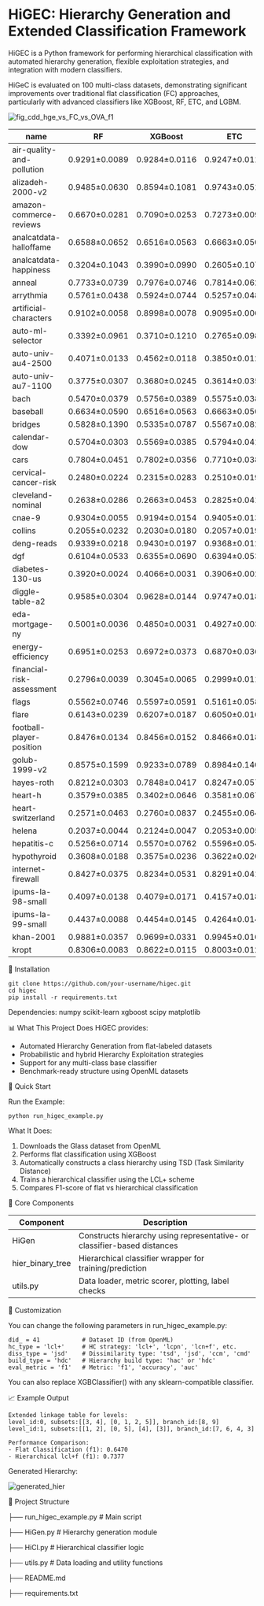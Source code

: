 # HiGEC: Hierarchy Generation and Extended Classification Framework
HiGEC is a Python framework for performing hierarchical classification with automated hierarchy generation, flexible exploitation strategies, and integration with modern classifiers.

HiGeC is evaluated on 100 multi-class datasets, demonstrating significant improvements over traditional flat classification (FC) approaches, particularly with advanced classifiers like XGBoost, RF, ETC, and LGBM.

![fig_cdd_hge_vs_FC_vs_OVA_f1]()

| name                     | RF           | XGBoost          | ETC          | LGBM          | LCN[XGB]+      | LCPN[ETC]+F[XGB] | LCPN[RF]+F[XGB] | LCPN[XGB]+F[XGB] |
|--------------------------|--------------|------------------|--------------|---------------|----------------|------------------|-----------------|------------------|
| air-quality-and-pollution| 0.9291±0.0089 | 0.9284±0.0116 | 0.9247±0.0110 | 0.9290±0.0105 | 0.9271±0.0119 | 0.9291±0.0114 | 0.9289±0.0112 | 0.9290±0.0101 |
| alizadeh-2000-v2         | 0.9485±0.0630 | 0.8594±0.1081 | 0.9743±0.0515 | 0.9440±0.0668 | 0.8841±0.1039 | 0.8809±0.1219 | 0.8681±0.1153 | 0.9357±0.0643 |
| amazon-commerce-reviews   | 0.6670±0.0281 | 0.7090±0.0253 | 0.7273±0.0098 | 0.7077±0.0294 | 0.5945±0.0203 | 0.7402±0.0221 | 0.7257±0.0262 | 0.5890±0.0157 |
| analcatdata-halloffame    | 0.6588±0.0652 | 0.6516±0.0563 | 0.6663±0.0507 | 0.6490±0.0648 | 0.6565±0.0733 | 0.6530±0.0621 | 0.6532±0.0624 | 0.6474±0.0738 |
| analcatdata-happiness     | 0.3204±0.1043 | 0.3990±0.0990 | 0.2605±0.1078 | 0.5259±0.1395 | 0.5285±0.0643 | 0.4019±0.1092 | 0.4019±0.1092 | 0.3601±0.0962 |
| anneal                    | 0.7733±0.0739 | 0.7976±0.0746 | 0.7814±0.0627 | 0.7722±0.0749 | 0.7690±0.0866 | 0.7995±0.0811 | 0.8021±0.0887 | 0.7871±0.0717 |
| arrythmia                 | 0.5761±0.0438 | 0.5924±0.0744 | 0.5257±0.0488 | 0.5946±0.0609 | 0.6397±0.0380 | 0.6305±0.0654 | 0.6281±0.0664 | 0.6267±0.0755 |
| artificial-characters     | 0.9102±0.0058 | 0.8998±0.0078 | 0.9095±0.0065 | 0.9119±0.0081 | 0.8917±0.0055 | 0.9199±0.0060 | 0.9139±0.0067 | 0.9102±0.0069 |
| auto-ml-selector          | 0.3392±0.0961 | 0.3710±0.1210 | 0.2765±0.0984 | 0.3560±0.1240 | 0.3635±0.1234 | 0.3682±0.1178 | 0.3782±0.1265 | 0.3922±0.1208 |
| auto-univ-au4-2500        | 0.4071±0.0133 | 0.4562±0.0118 | 0.3850±0.0127 | 0.4627±0.0145 | 0.4670±0.0118 | 0.4560±0.0119 | 0.4560±0.0119 | 0.4071±0.0133 |
| auto-univ-au7-1100        | 0.3775±0.0307 | 0.3680±0.0245 | 0.3614±0.0357 | 0.3701±0.0338 | 0.3813±0.0320 | 0.3785±0.0342 | 0.3772±0.0261 | 0.3598±0.0346 |
| bach                      | 0.5470±0.0379 | 0.5756±0.0389 | 0.5575±0.0381 | 0.0231±0.0127 | 0.5916±0.0295 | 0.5876±0.0374 | 0.5823±0.0395 | 0.5447±0.0353 |
| baseball                  | 0.6634±0.0590 | 0.6516±0.0563 | 0.6663±0.0507 | 0.6490±0.0648 | 0.6565±0.0733 | 0.6530±0.0621 | 0.6532±0.0624 | 0.6439±0.0713 |
| bridges                   | 0.5828±0.1390 | 0.5335±0.0787 | 0.5567±0.0822 | 0.4521±0.1287 | 0.5701±0.0998 | 0.5448±0.0780 | 0.5582±0.1020 | 0.5771±0.1267 |
| calendar-dow              | 0.5704±0.0303 | 0.5569±0.0385 | 0.5794±0.0415 | 0.5620±0.0320 | 0.5655±0.0320 | 0.5669±0.0278 | 0.5651±0.0304 | 0.5730±0.0283 |
| cars                      | 0.7804±0.0451 | 0.7802±0.0356 | 0.7710±0.0384 | 0.7790±0.0671 | 0.7782±0.0398 | 0.7797±0.0415 | 0.7824±0.0436 | 0.7863±0.0533 |
| cervical-cancer-risk      | 0.2480±0.0224 | 0.2315±0.0283 | 0.2510±0.0198 | 0.2082±0.0202 | 0.2234±0.0243 | 0.2328±0.0281 | 0.2304±0.0287 | 0.2454±0.0207 |
| cleveland-nominal         | 0.2638±0.0286 | 0.2663±0.0453 | 0.2825±0.0412 | 0.2605±0.0307 | 0.2519±0.0434 | 0.2669±0.0565 | 0.2604±0.0490 | 0.2601±0.0439 |
| cnae-9                    | 0.9304±0.0055 | 0.9194±0.0154 | 0.9405±0.0139 | 0.8423±0.0145 | 0.8958±0.0143 | 0.9255±0.0152 | 0.9242±0.0165 | 0.9291±0.0104 |
| collins                   | 0.2055±0.0232 | 0.2030±0.0180 | 0.2057±0.0199 | 0.1932±0.0213 | 0.1868±0.0181 | 0.2164±0.0183 | 0.2088±0.0141 | 0.2033±0.0224 |
| deng-reads                | 0.9339±0.0218 | 0.9430±0.0197 | 0.9368±0.0126 | 0.9540±0.0563 | 0.9750±0.0244 | 0.9623±0.0154 | 0.9623±0.0154 | 0.9382±0.0211 |
| dgf                       | 0.6104±0.0533 | 0.6355±0.0690 | 0.6394±0.0533 | 0.6333±0.0725 | 0.6352±0.0960 | 0.6506±0.0920 | 0.6347±0.0676 | 0.6151±0.0719 |
| diabetes-130-us           | 0.3920±0.0024 | 0.4066±0.0031 | 0.3906±0.0023 | 0.3999±0.0033 | 0.3563±0.0028 | 0.3481±0.0023 | 0.3505±0.0022 | 0.3426±0.0027 |
| diggle-table-a2           | 0.9585±0.0304 | 0.9628±0.0144 | 0.9747±0.0186 | 0.9791±0.0113 | 0.9690±0.0175 | 0.9644±0.0143 | 0.9643±0.0143 | 0.9731±0.0168 |
| eda-mortgage-ny           | 0.5001±0.0036 | 0.4850±0.0031 | 0.4927±0.0031 | 0.4824±0.0038 | 0.4681±0.0051 | 0.4861±0.0036 | 0.4823±0.0022 | 0.4845±0.0042 |
| energy-efficiency         | 0.6951±0.0253 | 0.6972±0.0373 | 0.6870±0.0363 | 0.6857±0.0261 | 0.6951±0.0388 | 0.7036±0.0372 | 0.6946±0.0417 | 0.6948±0.0309 |
| financial-risk-assessment | 0.2796±0.0039 | 0.3045±0.0065 | 0.2999±0.0117 | 0.2686±0.0032 | 0.3098±0.0115 | 0.3081±0.0184 | 0.3076±0.0192 | 0.2942±0.0216 |
| flags                     | 0.5562±0.0746 | 0.5597±0.0591 | 0.5161±0.0586 | 0.5663±0.1027 | 0.5712±0.0675 | 0.5833±0.0612 | 0.5741±0.0580 | 0.5922±0.0808 |
| flare                     | 0.6143±0.0239 | 0.6207±0.0187 | 0.6050±0.0166 | 0.6126±0.0280 | 0.6127±0.0248 | 0.6235±0.0212 | 0.6212±0.0202 | 0.6152±0.0255 |
| football-player-position  | 0.8476±0.0134 | 0.8456±0.0152 | 0.8466±0.0184 | 0.8483±0.0124 | 0.8491±0.0128 | 0.8495±0.0133 | 0.8479±0.0132 | 0.8507±0.0113 |
| golub-1999-v2             | 0.8575±0.1599 | 0.9233±0.0789 | 0.8984±0.1400 | 0.9164±0.1282 | 0.9065±0.0629 | 0.9250±0.0675 | 0.9301±0.0671 | 0.8371±0.1300 |
| hayes-roth                | 0.8212±0.0303 | 0.7848±0.0417 | 0.8247±0.0573 | 0.8224±0.0793 | 0.8020±0.0528 | 0.8160±0.0474 | 0.8177±0.0452 | 0.8212±0.0303 |
| heart-h                   | 0.3579±0.0385 | 0.3402±0.0646 | 0.3581±0.0673 | 0.3054±0.0637 | 0.2958±0.0667 | 0.3602±0.0564 | 0.3579±0.0562 | 0.3459±0.0475 |
| heart-switzerland         | 0.2571±0.0463 | 0.2760±0.0837 | 0.2455±0.0646 | 0.2354±0.0555 | 0.2420±0.0773 | 0.2883±0.0886 | 0.2878±0.0842 | 0.2742±0.0510 |
| helena                    | 0.2037±0.0044 | 0.2124±0.0047 | 0.2053±0.0051 | 0.0197±0.0083 | 0.1903±0.0052 | 0.2169±0.0033 | 0.2152±0.0039 | 0.2102±0.0032 |
| hepatitis-c               | 0.5256±0.0714 | 0.5570±0.0762 | 0.5596±0.0546 | 0.5880±0.0833 | 0.6150±0.0925 | 0.5922±0.0498 | 0.5922±0.0498 | 0.5773±0.0623 |
| hypothyroid               | 0.3608±0.0188 | 0.3575±0.0236 | 0.3622±0.0201 | 0.3544±0.0225 | 0.3513±0.0207 | 0.3599±0.0197 | 0.3626±0.0230 | 0.3595±0.0179 |
| internet-firewall         | 0.8427±0.0375 | 0.8234±0.0531 | 0.8291±0.0413 | 0.8115±0.0950 | 0.8310±0.0492 | 0.8234±0.0531 | 0.8234±0.0531 | 0.8431±0.0376 |
| ipums-la-98-small         | 0.4097±0.0138 | 0.4079±0.0171 | 0.4157±0.0185 | 0.4071±0.0194 | 0.4057±0.0207 | 0.4108±0.0160 | 0.4105±0.0196 | 0.4105±0.0142 |
| ipums-la-99-small         | 0.4437±0.0088 | 0.4454±0.0145 | 0.4264±0.0146 | 0.4435±0.0145 | 0.4358±0.0126 | 0.4405±0.0164 | 0.4439±0.0148 | 0.4401±0.0135 |
| khan-2001                 | 0.9881±0.0357 | 0.9699±0.0331 | 0.9945±0.0165 | 0.9782±0.0348 | 0.9740±0.0263 | 0.9845±0.0239 | 0.9845±0.0239 | 0.9875±0.0376 |
| kropt                     | 0.8306±0.0083 | 0.8622±0.0115 | 0.8003±0.0122 | 0.5748±0.0984 | 0.8466±0.0101 | 0.8632±0.0062 | 0.8625±0.0080 | 0.8351±0.0089 |


🔧 Installation
```
git clone https://github.com/your-username/higec.git
cd higec
pip install -r requirements.txt
```
Dependencies:
numpy
scikit-learn
xgboost
scipy
matplotlib


📊 What This Project Does
HiGEC provides:
- Automated Hierarchy Generation from flat-labeled datasets
- Probabilistic and hybrid Hierarchy Exploitation strategies
- Support for any multi-class base classifier
- Benchmark-ready structure using OpenML datasets


🚀 Quick Start

Run the Example:
```
python run_higec_example.py
```
What It Does:
1. Downloads the Glass dataset from OpenML
2. Performs flat classification using XGBoost
3. Automatically constructs a class hierarchy using TSD (Task Similarity Distance)
4. Trains a hierarchical classifier using the LCL+ scheme
5. Compares F1-score of flat vs hierarchical classification


🧱 Core Components

| Component | Description |
| --- | --- |
| HiGen | Constructs hierarchy using representative- or classifier-based distances |
| hier_binary_tree | Hierarchical classifier wrapper for training/prediction |
| utils.py | Data loader, metric scorer, plotting, label checks |


🧪 Customization

You can change the following parameters in run_higec_example.py:
```
did_ = 41            # Dataset ID (from OpenML)
hc_type = 'lcl+'     # HC strategy: 'lcl+', 'lcpn', 'lcn+f', etc.
diss_type = 'jsd'    # Dissimilarity type: 'tsd', 'jsd', 'ccm', 'cmd'
build_type = 'hdc'   # Hierarchy build type: 'hac' or 'hdc'
eval_metric = 'f1'   # Metric: 'f1', 'accuracy', 'auc'
```
You can also replace XGBClassifier() with any sklearn-compatible classifier.


📈 Example Output
```
Extended linkage table for levels:
level_id:0, subsets:[[3, 4], [0, 1, 2, 5]], branch_id:[8, 9]
level_id:1, subsets:[[1, 2], [0, 5], [4], [3]], branch_id:[7, 6, 4, 3]

Performance Comparison:
- Flat Classification (f1): 0.6470
- Hierarchical lcl+f (f1): 0.7377
```
Generated Hierarchy:

![generated_hier](https://github.com/user-attachments/assets/fa009a38-bb18-4355-9249-2e9d4264da18)

📂 Project Structure

├── run_higec_example.py     # Main script

├── HiGen.py                 # Hierarchy generation module

├── HiCl.py                  # Hierarchical classifier logic

├── utils.py                 # Data loading and utility functions

├── README.md

├── requirements.txt

